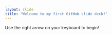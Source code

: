 ```yaml
---
layout: slide
title: "Welcome to my first GitHub slide deck!"
---
```


Use the right arrow on your keyboard to begin!
